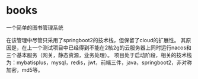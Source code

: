 # books
一个简单的图书管理系统

在该管理中尽管只采用了springboot2的技术栈，但保留了cloud的扩展性。
  其原因是，在上一个测试项目中已经得到不能在2核2g的云服务器上同时运行nacos和三个基本服务（网关，静态资源，业务处理）。
项目处于启动阶段，相关的技术栈为：mybatisplus，mysql，redis，jwt，前端三件，java，springboot2，非对称加密，md5等。
